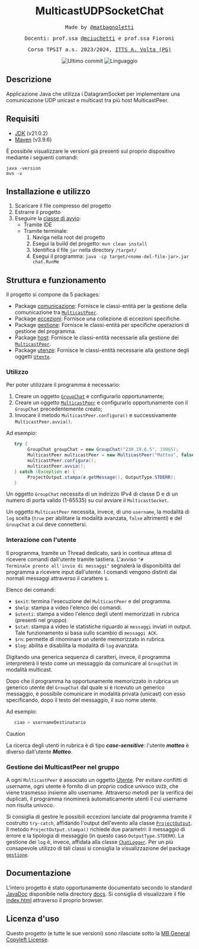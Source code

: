 <h1 align="center">MulticastUDPSocketChat</h1>

<p align="center" style="font-family: monospace">Made by <a href="https://github.com/matbagnoletti">@matbagnoletti</a></p>
<p align="center" style="font-family: monospace">Docenti: prof.ssa <a href="https://github.com/mciuchetti">@mciuchetti</a> e prof.ssa Fioroni</p>
<p align="center" style="font-family: monospace">Corso TPSIT a.s. 2023/2024, <a href="https://www.avoltapg.edu.it/">ITTS A. Volta (PG)</a></p>
<p align="center">
    <img src="https://img.shields.io/github/last-commit/matbagnoletti/MulticastUDPSocketChat?style=for-the-badge" alt="Ultimo commit">
    <img src="https://img.shields.io/github/languages/top/matbagnoletti/MulticastUDPSocketChat?style=for-the-badge" alt="Linguaggio">
</p>

## Descrizione
Applicazione Java che utilizza i DatagramSocket per implementare una comunicazione UDP unicast e multicast tra più host MulticastPeer.

## Requisiti
- [JDK](https://www.oracle.com/it/java/technologies/downloads/) (v21.0.2)
- [Maven](https://maven.apache.org/download.cgi) (v3.9.6)

È possibile visualizzare le versioni già presenti sul proprio dispositivo mediante i seguenti comandi:
```
java -version
mvn -v
```

## Installazione e utilizzo
1. Scaricare il file compresso del progetto
2. Estrarre il progetto
3. Eseguire la [classe di avvio](src/main/java/chat/RunMe.java):
    - Tramite IDE
    - Tramite terminale:
        1. Naviga nella root del progetto
        2. Esegui la build del progetto: `mvn clean install`
        3. Identifica il file `jar` nella directory `/target/`
        4. Esegui il programma: `java -cp target/<nome-del-file-jar>.jar chat.RunMe`

## Struttura e funzionamento
Il progetto si compone da 5 packages:

- Package [comunicazione](src/main/java/chat/comunicazione): Fornisce le classi-entità per la gestione della comunicazione tra [`MulticastPeer`](src/main/java/chat/host/MulticastPeer.java).
- Package [eccezioni](src/main/java/chat/eccezioni): Fornisce una collezione di eccezioni specifiche.
- Package [gestione](src/main/java/chat/gestione): Fornisce le classi-entità per specifiche operazioni di gestione del programma.
- Package [host](src/main/java/chat/host): Fornisce le classi-entità necessarie alla gestione dei [`MulticastPeer`](src/main/java/chat/host/MulticastPeer.java).
- Package [utenze](src/main/java/chat/utenze): Fornisce le classi-entità necessarie alla gestione degli oggetti [`Utente`](src/main/java/chat/utenze/Utente.java).

### Utilizzo

Per poter utilizzare il programma è necessario:
1. Creare un oggetto [`GroupChat`](src/main/java/chat/host/GroupChat.java) e configurarlo opportunamente;
2. Creare un oggetto [`MulticastPeer`](src/main/java/chat/host/MulticastPeer.java) e configurarlo opportunamente con il `GroupChat` precedentemente creato;
3. Invocare il metodo `MulticastPeer.configura()` e successivamente `MulticastPeer.avvia()`.

Ad esempio:
```java
   try {
        GroupChat groupChat = new GroupChat("230.19.6.5", 19065);
        MulticastPeer multicastPeer = new MulticastPeer("Matteo", false, groupChat);
        multicastPeer.configura();
        multicastPeer.avvia();
   } catch (Exception e) {
        ProjectOutput.stampa(e.getMessage(), OutputType.STDERR);
   }
```

Un oggetto `GroupChat` necessita di un indirizzo IPv4 di classe D e di un numero di porta valido (1-65535) su cui avviare il `MulticastSocket`.

Un oggetto `MulticastPeer` necessita, invece, di uno <code>username</code>, la modalità di <code>log</code> scelta (<code>true</code> per abilitare la modalità avanzata, <code>false</code> altrimenti) e del `GroupChat` a cui deve connettersi.

### Interazione con l'utente

Il programma, tramite un Thread dedicato, sarà in continua attesa di ricevere comandi dall'utente tramite tastiera. L'avviso <code>"# Terminale pronto all'invio di messaggi"</code> segnalerà la disponibilità del programma a ricevere input dall'utente.
I comandi vengono distinti dai normali messaggi attraverso il carattere <code>$</code>.

Elenco dei comandi:
<ul>
   <li><code>$exit</code>: termina l'esecuzione del <code>MulticastPeer</code> e del programma.</li>
   <li><code>$help</code>: stampa a video l'elenco dei comandi.</li>
   <li><code>$utenti</code>: stampa a video l'elenco degli utenti memorizzati in rubrica (presenti nel gruppo).</li>
   <li><code>$stat</code>: stampa a video le statistiche riguardo ai <code>messaggi</code> inviati in output. Tale funzionamento si basa sullo scambio di <code>messaggi ACK</code>.</li>
   <li><code>$rn</code>: permette di rinominare un utente memorizzato in rubrica.</li>
   <li><code>$log</code>: abilita e disabilita la modalità di <code>log</code> avanzata.</li>
</ul>

Digitando una generica sequenza di caratteri, invece, il programma interpreterà il testo come un messaggio da comunicare al <code>GroupChat</code> in modalità multicast.

Dopo che il programma ha opportunamente memorizzato in rubrica un generico utente del <code>GroupChat</code> dal quale si è ricevuto un generico messaggio, è possibile comunicare in modalità privata (unicast) con esso specificando, dopo il testo del messaggio, il suo nome utente.

Ad esempio:
```bash
   ciao > usernameDestinatario
```

> [!CAUTION]
>
> La ricerca degli utenti in rubrica è di tipo _**case-sensitive**_: l'utente _**matteo**_ è diverso dall'utente _**Matteo**_.

### Gestione dei MulticastPeer nel gruppo

A ogni <code>MulticastPeer</code> è associato un oggetto [Utente](src/main/java/chat/utenze/Utente.java). Per evitare conflitti di username, ogni utente è fornito di un proprio codice univoco <code>UUID</code>, che viene trasmesso insieme allo username. Attraverso metodi per la verifica dei duplicati, il programma rinominerà automaticamente utenti il cui username non risulta univoco.

Si consiglia di gestire le possibili eccezioni lanciate dal programma tramite il costrutto <code>try-catch</code>, affidando l'output dell'evento alla classe [`ProjectOutput`](src/main/java/chat/gestione/ProjectOutput.java). Il metodo `ProjectOutput.stampa()` richiede due parametri: il messaggio di errore e la tipologia di messaggio (in questo caso `OutputType.STDERR`). La gestione dei <code>log</code> è, invece, affidata alla classe [`ChatLogger`](src/main/java/chat/gestione/ChatLogger.java). Per un più consapevole utilizzo di tali classi si consiglia la visualizzazione del package [`gestione`](src/main/java/chat/gestione).

## Documentazione
L'intero progetto è stato opportunamente documentato secondo lo standard [JavaDoc](https://docs.oracle.com/javase/8/docs/technotes/tools/windows/javadoc.html) disponibile nella directory [docs](/docs). Si consiglia di visualizzare il file [index.html](/docs/index.html) attraverso il proprio browser.

## Licenza d'uso
Questo progetto (e tutte le sue versioni) sono rilasciate sotto la [MB General Copyleft License](LICENSE).
